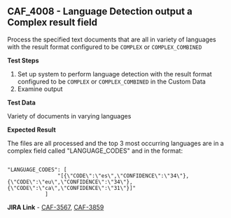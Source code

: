 ## CAF_4008 - Language Detection output a Complex result field ##

Process the specified text documents that are all in variety of languages with the result format configured to be `COMPLEX` or `COMPLEX_COMBINED`

**Test Steps**

1. Set up system to perform language detection with the result format configured to be `COMPLEX` or `COMPLEX_COMBINED` in the Custom Data
2. Examine output

**Test Data**

Variety of documents in varying languages

**Expected Result**

The files are all processed and the top 3 most occurring languages are in a complex field called "LANGUAGE_CODES" and in the format:

<code>
"LANGUAGE_CODES": [
                "[{\"CODE\":\"es\",\"CONFIDENCE\":\"34\"},{\"CODE\":\"eu\",\"CONFIDENCE\":\"34\"},{\"CODE\":\"ca\",\"CONFIDENCE\":\"31\"}]"
            ]
</code>

**JIRA Link** - [CAF-3567](https://jira.autonomy.com/browse/CAF-3567), [CAF-3859](https://jira.autonomy.com/browse/CAF-3859)

